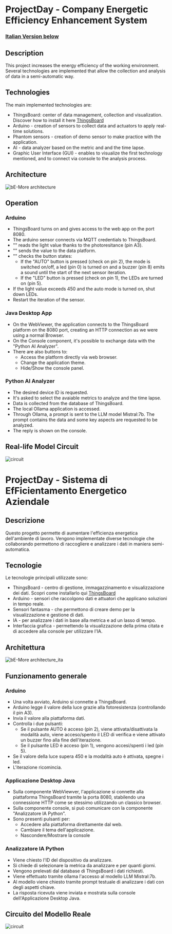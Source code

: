 # ProjectDay - Company Energetic Efficiency Enhancement System
### <a href="#Ita">Italian Version below</a>

## Description

This project increases the energy efficiency of the working environment. Several technologies are implemented that allow the collection and analysis of data in a semi-automatic way.

## Technologies

The main implemented technologies are:
<ul>
    <li>ThingsBoard: center of data management, collection and visualization. Discover how to install it here <a href="https://thingsboard.io/docs/user-guide/install/installation-options/" target="_blank">ThingsBoard</a></li>
    <li>Arduino - creation of sensors to collect data and actuators to apply real-time solutions.</li>
    <li>Phantom sensors - creation of demo sensor to make practice with the application.</li>
    <li>AI - data analyzer based on the metric and and the time lapse.</li>
    <li>Graphic User Interface (GUI) - enables to visualize the first technology mentioned, and to connect via console to the analysis process.</li>
</ul>

## Architecture 

![bE-More architecture](https://github.com/user-attachments/assets/7b5e7096-b4c3-451a-82bb-c95ca022e853)

## Operation

### Arduino

<ul>
    <li>ThingsBoard turns on and gives access to the web app on the port 8080.</li>
    <li>The arduino sensor connects via MQTT credentials to ThingsBoard.</li>
    <li>"" reads the light value thanks to the photoresitance (pin A3).</li>
    <li>"" sends the value to the data platform.</li>
    <li>"" checks the button states:
        <ul>
            <li>If the "AUTO" button is pressed (check on pin 2), the mode is switched on/off, a led (pin 0) is turned on and a buzzer (pin 8) emits a sound until the start of the next sensor iteration.</li>
            <li>If the "LED" button is pressed (check on pin 1), the LEDs are turned on (pin 5).
        </ul>
    </li>
    <li>If the light value exceeds 450 and the auto mode is turned on, shut down LEDs.</li>
    <li>Restart the iteration of the sensor.</li>
</ul>

### Java Desktop App

<ul>
    <li>On the WebViewer, the application connects to the ThingsBoard platform on the 8080 port, creating an HTTP connection as we were using a normal Browser.</li>
    <li>On the Console component, it's possible to exchange data with the "Python AI Analyzer".</li>
    <li>There are also buttons to:
        <ul>
            <li>Access the platform directly via web browser.</li>
            <li>Change the application theme.</li>
            <li>Hide/Show the console panel.</li>
        </ul>
    </li>
</ul>

### Python AI Analyzer

<ul>
    <li>The desired device ID is requested.</li>
    <li>It's asked to select the avaiable metrics to analyze and the time lapse.</li>
    <li>Data is collected from the database of ThingsBoard.</li>
    <li>The local Ollama application is accessed.</li>
    <li>Through Ollama, a prompt is sent to the LLM model Mistral:7b. The prompt contains the data and some key aspects are requested to be analyzed.</li>
    <li>The reply is shown on the console.</li>
</ul>

## Real-life Model Circuit

![circuit](https://github.com/user-attachments/assets/bca92431-5202-4c54-b24f-d2595b3f0679)


# <p id="Ita">ProjectDay - Sistema di EfFicientamento Energetico Aziendale</p>

## Descrizione

Questo progetto permette di aumentare l'efficienza energetica dell'ambiente di lavoro. Vengono implementate diverse tecnologie che collaborando permettono di raccogliere e analizzare i dati in maniera semi-automatica.

## Tecnologie

Le tecnologie principali utilizzate sono:
<ul>
    <li>ThingsBoard - centro di gestione, immagazzinamento e visualizzazione dei dati. Scopri come installarlo qui <a href="https://thingsboard.io/docs/user-guide/install/installation-options/" target="_blank">ThingsBoard</a></li>
    <li>Arduino - sensori che raccolgono dati e attuatori che applicano soluzioni in tempo reale.</li>
    <li>Sensori fantasma - che permettono di creare demo per la visualizzazione e gestione di dati.</li>
    <li>IA - per analizzare i dati in base alla metrica e ad un lasso di tempo.</li>
    <li>Interfaccia grafica - permettendo la visualizzazione della prima citata e di accedere alla console per utilizzare l'IA.</li>
</ul>

## Architettura

![bE-More architecture_ita](https://github.com/user-attachments/assets/ab109e94-daf4-46e7-b08d-7575b2e39c83)

## Funzionamento generale

### Arduino

<ul>
    <li>Una volta avviato, Arduino si connette a ThingsBoard.</li>
    <li>Arduino legge il valore della luce grazie alla fotoresistenza (controllando il pin A3).</li>
    <li>Invia il valore alla piattaforma dati.</li>
    <li>Controlla i due pulsanti:
        <ul>
            <li>Se il pulsante AUTO è acceso (pin 2), viene attivata/disattivata la modalità auto, viene acceso/spento il LED di verifica e viene attivato un buzzer fino alla fine dell'iterazione.</li>
            <li>Se il pulsante LED è acceso (pin 1), vengono accesi/spenti i led (pin 5).</li>
        </ul>
    </li>
    <li>Se il valore della luce supera 450 e la modalità auto è attivata, spegne i led.</li>
    <li>L'iterazione ricomincia.</li>
</ul>

### Applicazione Desktop Java

<ul>
    <li>Sulla componente WebViewver, l'applicazione si connette alla piattaforma ThingsBoard tramite la porta 8080, stabilendo una connessione HTTP come se stessimo utilizzando un classico browser.</li>
    <li>Sulla componente console, si può comunicare con la componente "Analizzatore IA Python".</li>
    <li>Sono presenti pulsanti per:
        <ul>
            <li>Accedere alla piattaforma direttamente dal web.</li>
            <li>Cambiare il tema dell'applicazione.</li>
            <li>Nascondere/Mostrare la console</li>
        </ul>
    </li>
</ul>

### Analizzatore IA Python

<ul>
    <li>Viene chiesto l'ID del dispositivo da analizzare.</li>
    <li>Si chiede di selezionare la metrica da analizzare e per quanti giorni.</li>
    <li>Vengono prelevati dal database di ThingsBoard i dati richiesti.</li>
    <li>Viene effettuato tramite ollama l'accesso al modello LLM Mistral:7b.</li>
    <li>Al modello viene chiesto tramite prompt testuale di analizzare i dati con degli aspetti chiave.</li>
    <li>La risposta ricevuta viene inviata e mostrata sulla console dell'Applicazione Desktop Java.</li>
</ul>

## Circuito del Modello Reale

![circuit](https://github.com/user-attachments/assets/bca92431-5202-4c54-b24f-d2595b3f0679)

